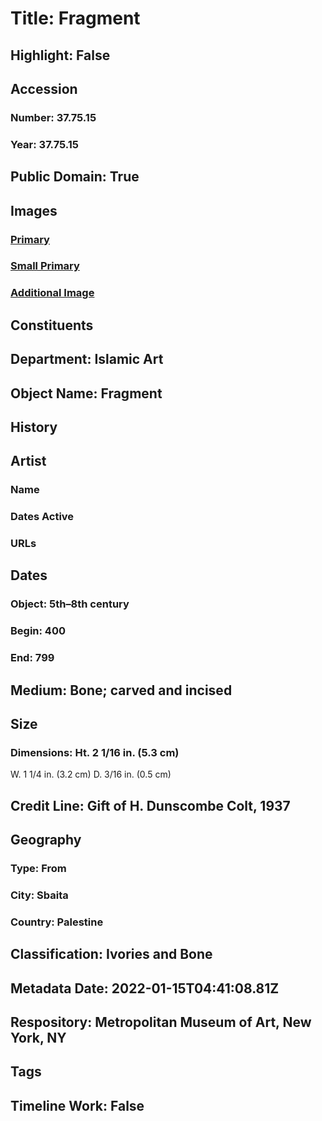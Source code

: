 # Title: Fragment
## Highlight: False
## Accession
### Number: 37.75.15
### Year: 37.75.15
## Public Domain: True
## Images
### [Primary](https://images.metmuseum.org/CRDImages/is/original/sf37-75-15a.jpg)
### [Small Primary](https://images.metmuseum.org/CRDImages/is/web-large/sf37-75-15a.jpg)
### [Additional Image](https://images.metmuseum.org/CRDImages/is/original/sf37-75-15b.jpg)
## Constituents
## Department: Islamic Art
## Object Name: Fragment
## History
## Artist
### Name
### Dates Active
### URLs
## Dates
### Object: 5th–8th century
### Begin: 400
### End: 799
## Medium: Bone; carved and incised
## Size
### Dimensions: Ht. 2 1/16 in. (5.3 cm) 
W. 1 1/4 in. (3.2 cm)
D. 3/16 in. (0.5 cm)
## Credit Line: Gift of H. Dunscombe Colt, 1937
## Geography
### Type: From
### City: Sbaita
### Country: Palestine
## Classification: Ivories and Bone
## Metadata Date: 2022-01-15T04:41:08.81Z
## Respository: Metropolitan Museum of Art, New York, NY
## Tags
## Timeline Work: False